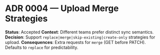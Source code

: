 
# ADR 0004 — Upload Merge Strategies

**Status**: Accepted
**Context**: Different teams prefer distinct sync semantics.
**Decision**: Support `replace|merge|skip-existing|create-only` strategies for upload.
**Consequences**: Extra requests for `merge` (GET before PATCH). Defaults to `replace` for predictability.
